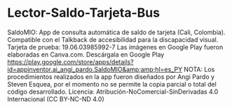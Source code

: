 # Lector-Saldo-Tarjeta-Bus
SaldoMIO: App de consulta automática de saldo de tarjeta (Cali, Colombia). Compatible con el Talkback de accesibilidad para la discapacidad visual. Tarjeta de prueba: 19.06.03985992-7 Las imágenes en Google Play fueron elaboradas en Canva.com. Descárgala en Google Play https://play.google.com/store/apps/details?id=appinventor.ai_angi_pardo.SaldoMIO&amp;amp;hl=es_PY NOTA: Los procedimientos realizados en la app fueron diseñados por Angi Pardo y Steven Esquea, por el momento no se permite la copia parcial o total del código desarrollado. Licencia: Atribución-NoComercial-SinDerivadas 4.0 Internacional (CC BY-NC-ND 4.0)
